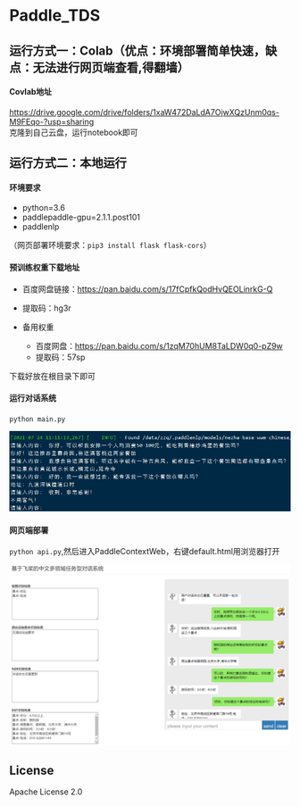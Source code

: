 # Paddle_TDS

## 运行方式一：Colab（优点：环境部署简单快速，缺点：无法进行网页端查看,得翻墙）
#### Covlab地址
https://drive.google.com/drive/folders/1xaW472DaLdA7OjwXQzUnm0qs-M9FEqo-?usp=sharing  
克隆到自己云盘，运行notebook即可

## 运行方式二：本地运行
#### 环境要求
- python=3.6  
- paddlepaddle-gpu=2.1.1.post101  
- paddlenlp

（网页部署环境要求：``pip3 install flask flask-cors``）

#### 预训练权重下载地址
- 百度网盘链接：https://pan.baidu.com/s/17fCpfkQodHvQEOLinrkG-Q
- 提取码：hg3r

- 备用权重
  - 百度网盘：https://pan.baidu.com/s/1zqM70hUM8TaLDW0q0-pZ9w
  - 提取码：57sp  

下载好放在根目录下即可


#### 运行对话系统
``python main.py``

![image](images/image2.png)

#### 网页端部署
``python api.py``,然后进入PaddleContextWeb，右键default.html用浏览器打开

![image](images/image1.png)

## License
Apache License 2.0
